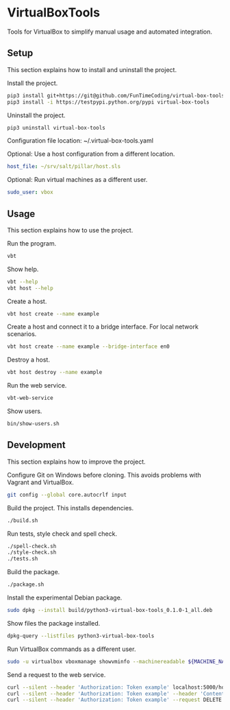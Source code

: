 # VirtualBoxTools

Tools for VirtualBox to simplify manual usage and automated integration.


## Setup

This section explains how to install and uninstall the project.

Install the project.

```sh
pip3 install git+https://git@github.com/FunTimeCoding/virtual-box-tools.git#egg=virtual-box-tools
pip3 install -i https://testpypi.python.org/pypi virtual-box-tools
```

Uninstall the project.

```sh
pip3 uninstall virtual-box-tools
```

Configuration file location: ~/.virtual-box-tools.yaml

Optional: Use a host configuration from a different location.

```yml
host_file: ~/srv/salt/pillar/host.sls
```

Optional: Run virtual machines as a different user.

```yml
sudo_user: vbox
```


## Usage

This section explains how to use the project.

Run the program.

```sh
vbt
```

Show help.

```sh
vbt --help
vbt host --help
```

Create a host.

```sh
vbt host create --name example
```

Create a host and connect it to a bridge interface. For local network scenarios.

```sh
vbt host create --name example --bridge-interface en0
```

Destroy a host.

```sh
vbt host destroy --name example
```

Run the web service.

```sh
vbt-web-service
```

Show users.

```sh
bin/show-users.sh
```


## Development

This section explains how to improve the project.

Configure Git on Windows before cloning. This avoids problems with Vagrant and VirtualBox.

```sh
git config --global core.autocrlf input
```

Build the project. This installs dependencies.

```sh
./build.sh
```

Run tests, style check and spell check.

```sh
./spell-check.sh
./style-check.sh
./tests.sh
```

Build the package.

```sh
./package.sh
```

Install the experimental Debian package.

```sh
sudo dpkg --install build/python3-virtual-box-tools_0.1.0-1_all.deb
```

Show files the package installed.

```sh
dpkg-query --listfiles python3-virtual-box-tools
```

Run VirtualBox commands as a different user.

```sh
sudo -u virtualbox vboxmanage showvminfo --machinereadable ${MACHINE_NAME}
```

Send a request to the web service.

```sh
curl --silent --header 'Authorization: Token example' localhost:5000/host
curl --silent --header 'Authorization: Token example' --header 'Content-Type: application/json' --request POST --data '{"name": "example"}' localhost:5000/host
curl --silent --header 'Authorization: Token example' --request DELETE localhost:5000/host/example
```
